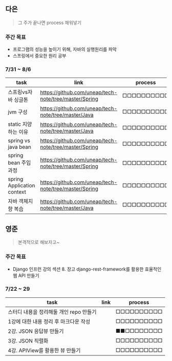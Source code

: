 ## 다은
> 그 주가 끝나면 process 채워넣기

### 주간 목표
- 프로그램의 성능을 높이기 위해, 자바의 실행원리를 파악
- 스프링에서 중요한 원리 공부

### 7/31 ~ 8/6
 | task                         | link    | process    |
| ---------------------------- | --- | ---------- |
| 스프링vs자바 싱글톤 |   https://github.com/uneap/tech-note/tree/master/Spring  | □□□□□□□□□□ |
|jvm 구성 |  https://github.com/uneap/tech-note/tree/master/Java   | □□□□□□□□□□ |
|static 지양하는 이유 |  https://github.com/uneap/tech-note/tree/master/Java   | □□□□□□□□□□ |
|spring vs java bean |  https://github.com/uneap/tech-note/tree/master/Spring   | □□□□□□□□□□ |
|spring bean 주입 과정 |  https://github.com/uneap/tech-note/tree/master/Spring   | □□□□□□□□□□ |
|spring Application context |  https://github.com/uneap/tech-note/tree/master/Spring   | □□□□□□□□□□ |
|자바 객체지향 복습 |  https://github.com/uneap/tech-note/tree/master/Java   | □□□□□□□□□□ |


## 영준
> 본격적으로 해보자고~

### 주간 목표
- Django 인프런 강의 섹션 8. 장고 django-rest-framework를 활용한 효율적인 웹 API 만들기

### 7/22 ~ 29
| task                    | link | process    |
| ----------------------- | ---- | ---------- |
| 스터디 내용을 정리해둘 개인 repo 만들기|      | □□□□□□□□□□ |
| 1강에 대한 내용 정리 후 마크다운 작성  |      | □□□□□□□□□□ |
| 2강. JSON 응답뷰 만들기           |      | ■■□□□□□□□□ |
| 3강. JSON 직렬화                |      | □□□□□□□□□□ |
| 4강. APIView를 활용한 뷰 만들기    |      | □□□□□□□□□□ |